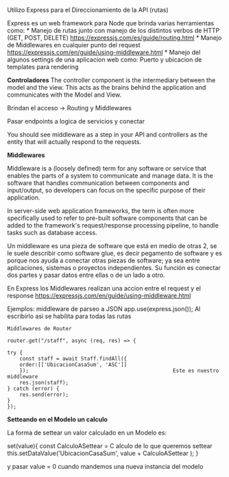 

Utilizo Express para el Direccionamiento de la API (rutas)
    

Express es un web framework para Node que brinda varias herramientas como:
    * Manejo de rutas junto con manejo de los distintos verbos de HTTP (GET, POST, DELETE)
        https://expressjs.com/es/guide/routing.html
    * Manejo de Middlewares en cualquier punto del request
        https://expressjs.com/en/guide/using-middleware.html
    * Manejo del algunos settings de una aplicacion web como:
        Puerto y ubicacion de templates para rendering

**Controladores**
The controller component is the intermediary between the model and the view. This acts as the brains behind the application and communicates with the Model and View.

Brindan el acceso  → Routing y Middlewares

Pasar endpoints a logica de servicios y conectar

You should see middleware as a step in your API and controllers as the entity that will actually respond to the requests.

**Middlewares**

Middleware is a (loosely defined) term for any software or service that enables the parts of a system to communicate and manage data. It is the software that handles communication between components and input/output, so developers can focus on the specific purpose of their application.

In server-side web application frameworks, the term is often more specifically used to refer to pre-built software components that can be added to the framework's request/response processing pipeline, to handle tasks such as database access.

Un middleware es una pieza de software que está en medio de otras 2, se le suele describir como software glue, es decir pegamento de software y es porque nos ayuda a conectar otras piezas de software; ya sea entre aplicaciones, sistemas o proyectos independientes. Su función es conectar dos partes y pasar datos entre ellas o de un lado a otro.

En Express los Middlewares realizan una accion entre el request y el response
    https://expressjs.com/en/guide/using-middleware.html

Ejemplos:
            middleware de parseo a JSON
    app.use(express.json());
        Al escribirlo asi se habilita para todas las rutas
    
    Middlewares de Router

    router.get("/staff", async (req, res) => {
        
    try {
        const staff = await Staff.findAll({   
        order:[['UbicacionCasaSum', 'ASC']]   
        });                                               Este es nuestro middleware
        res.json(staff);
    } catch (error) {     
        res.send(error);
    }
    });



**Setteando en el Modelo un calculo**

La forma de settear un valor calculado en un Modelo es:

set(value){
    const CalculoASettear = C alculo de lo que queremos settear
    this.setDataValue('UbicacionCasaSum', value + CalculoASettear );
}

   y pasar value = 0 cuando mandemos una nueva instancia del modelo 